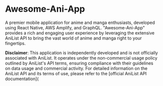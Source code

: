 # Awesome-Ani-App
A premier mobile application for anime and manga enthusiasts, developed using React Native, AWS Amplify, and GraphQL. "Awesome-Ani-App" provides a rich and engaging user experience by leveraging the extensive AniList API to bring the vast world of anime and manga right to your fingertips.

**Disclaimer**: This application is independently developed and is not officially associated with AniList. It operates under the non-commercial usage policy outlined by AniList's API terms, ensuring compliance with their guidelines on data usage and commercial activity. For detailed information on the AniList API and its terms of use, please refer to the [official AniList API documentation](
